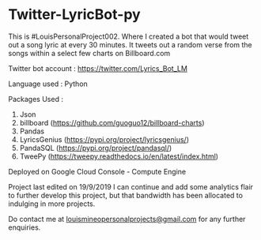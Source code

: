 # Twitter-LyricBot-py
This is #LouisPersonalProject002. Where I created a bot that would tweet out a song lyric at every 30 minutes. It tweets out a random verse from the songs within a select few charts on Billboard.com

Twitter bot account : https://twitter.com/Lyrics_Bot_LM

Language used : Python 

Packages Used :
  1. Json
  2. billboard (https://github.com/guoguo12/billboard-charts)
  3. Pandas
  4. LyricsGenius (https://pypi.org/project/lyricsgenius/)
  5. PandaSQL (https://pypi.org/project/pandasql/)
  6. TweePy (https://tweepy.readthedocs.io/en/latest/index.html)

Deployed on Google Cloud Console - Compute Engine

Project last edited on 19/9/2019
I can continue and add some analytics flair to further develop this project, but that bandwidth has been allocated to indulging in more projects.


Do contact me at louismineopersonalprojects@gmail.com for any further enquiries.
